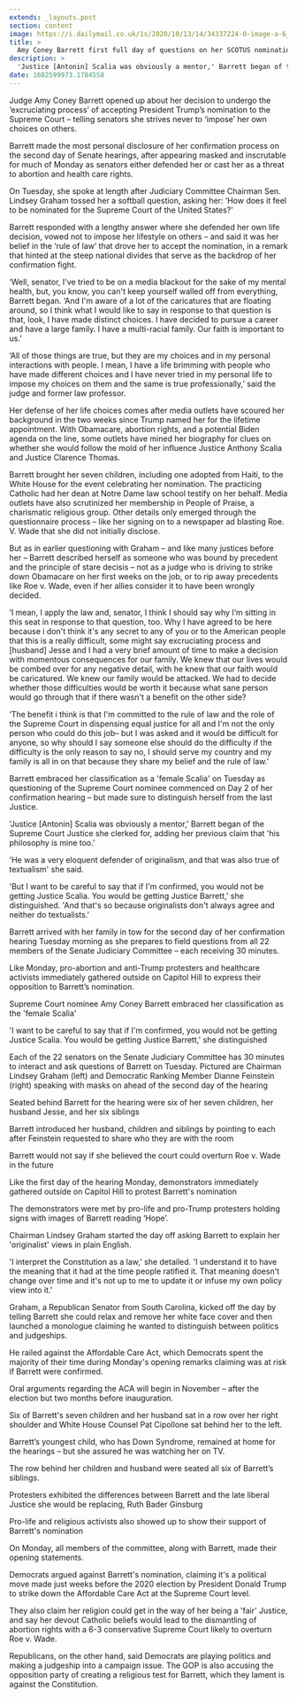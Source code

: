 ```yaml
--- 
extends: _layouts.post 
section: content 
image: https://i.dailymail.co.uk/1s/2020/10/13/14/34337224-0-image-a-6_1602595266760.jpg 
title: > 
  Amy Coney Barrett first full day of questions on her SCOTUS nomination and praises Justice Scalia 
description: > 
  'Justice [Antonin] Scalia was obviously a mentor,' Barrett began of the Supreme Court Justice she clerked for, adding her previous claim that 'his philosophy is mine too.'You would be getting Justice Barrett,' she distinguished.Supreme Court nominee Amy Coney Barrett embraced her classification as the 'female Scalia''I want to be careful to say that if I'm confirmed, you would not be getting Justice Scalia.You would be getting Justice Barrett,' she distinguishedEach of the 22 senators on the Senate Judiciary Committee has 30 minutes to interact and ask questions of Barrett on Tuesday.Democrats argued against Barrett's nomination, claiming it's a political move made just weeks before the 2020 election by President Donald Trump to strike down the Affordable Care Act at the Supreme Court level. 
date: 1602599973.1784558 
--- 
```

Judge Amy Coney Barrett opened up about her decision to undergo the ‘excruciating process’ of accepting President Trump’s nomination to the Supreme Court – telling senators she strives never to ‘impose’ her own choices on others.

Barrett made the most personal disclosure of her confirmation process on the second day of Senate hearings, after appearing masked and inscrutable for much of Monday as senators either defended her or cast her as a threat to abortion and health care rights.

On Tuesday, she spoke at length after Judiciary Committee Chairman Sen. Lindsey Graham tossed her a softball question, asking her: ‘How does it feel to be nominated for the Supreme Court of the United States?’

Barrett responded with a lengthy answer where she defended her own life decision, vowed not to impose her lifestyle on others – and said it was her belief in the ‘rule of law’ that drove her to accept the nomination, in a remark that hinted at the steep national divides that serve as the backdrop of her confirmation fight.

‘Well, senator, I've tried to be on a media blackout for the sake of my mental health, but, you know, you can't keep yourself walled off from everything, Barrett began. ‘And I'm aware of a lot of the caricatures that are floating around, so I think what I would like to say in response to that question is that, look, I have made distinct choices. I have decided to pursue a career and have a large family. I have a multi-racial family. Our faith is important to us.’

‘All of those things are true, but they are my choices and in my personal interactions with people. I mean, I have a life brimming with people who have made different choices and I have never tried in my personal life to impose my choices on them and the same is true professionally,’ said the judge and former law professor.

Her defense of her life choices comes after media outlets have scoured her background in the two weeks since Trump named her for the lifetime appointment. With Obamacare, abortion rights, and a potential Biden agenda on the line, some outlets have mined her biography for clues on whether she would follow the mold of her influence Justice Anthony Scalia and Justice Clarence Thomas.

Barrett brought her seven children, including one adopted from Haiti, to the White House for the event celebrating her nomination. The practicing Catholic had her dean at Notre Dame law school testify on her behalf. Media outlets have also scrutinized her membership in People of Praise, a charismatic religious group. Other details only emerged through the questionnaire process – like her signing on to a newspaper ad blasting Roe. V. Wade that she did not initially disclose.

But as in earlier questioning with Graham – and like many justices before her – Barrett described herself as someone who was bound by precedent and the principle of stare decisis – not as a judge who is driving to strike down Obamacare on her first weeks on the job, or to rip away precedents like Roe v. Wade, even if her allies consider it to have been wrongly decided.

‘I mean, I apply the law and, senator, I think I should say why I’m sitting in this seat in response to that question, too. Why I have agreed to be here because i don't think it's any secret to any of you or to the American people that this is a really difficult, some might say excruciating process and [husband] Jesse and I had a very brief amount of time to make a decision with momentous consequences for our family. We knew that our lives would be combed over for any negative detail, with he knew that our faith would be caricatured. We knew our family would be attacked. We had to decide whether those difficulties would be worth it because what sane person would go through that if there wasn't a benefit on the other side?

‘The benefit i think is that I'm committed to the rule of law and the role of the Supreme Court in dispensing equal justice for all and I'm not the only person who could do this job– but I was asked and it would be difficult for anyone, so why should I say someone else should do the difficulty if the difficulty is the only reason to say no, I should serve my country and my family is all in on that because they share my belief and the rule of law.’

Barrett embraced her classification as a 'female Scalia' on Tuesday as questioning of the Supreme Court nominee commenced on Day 2 of her confirmation hearing – but made sure to distinguish herself from the last Justice.

'Justice [Antonin] Scalia was obviously a mentor,' Barrett began of the Supreme Court Justice she clerked for, adding her previous claim that 'his philosophy is mine too.'

'He was a very eloquent defender of originalism, and that was also true of textualism' she said.

'But I want to be careful to say that if I'm confirmed, you would not be getting Justice Scalia. You would be getting Justice Barrett,' she distinguished. 'And that's so because originalists don't always agree and neither do textualists.'

Barrett arrived with her family in tow for the second day of her confirmation hearing Tuesday morning as she prepares to field questions from all 22 members of the Senate Judiciary Committee – each receiving 30 minutes.

Like Monday, pro-abortion and anti-Trump protesters and healthcare activists immediately gathered outside on Capitol Hill to express their opposition to Barrett’s nomination.

Supreme Court nominee Amy Coney Barrett embraced her classification as the 'female Scalia'

'I want to be careful to say that if I'm confirmed, you would not be getting Justice Scalia. You would be getting Justice Barrett,' she distinguished

Each of the 22 senators on the Senate Judiciary Committee has 30 minutes to interact and ask questions of Barrett on Tuesday. Pictured are Chairman Lindsey Graham (left) and Democratic Ranking Member Dianne Feinstein (right) speaking with masks on ahead of the second day of the hearing

Seated behind Barrett for the hearing were six of her seven children, her husband Jesse, and her six siblings

Barrett introduced her husband, children and siblings by pointing to each after Feinstein requested to share who they are with the room

Barrett would not say if she believed the court could overturn Roe v. Wade in the future

Like the first day of the hearing Monday, demonstrators immediately gathered outside on Capitol Hill to protest Barrett's nomination

The demonstrators were met by pro-life and pro-Trump protesters holding signs with images of Barrett reading ‘Hope’.

Chairman Lindsey Graham started the day off asking Barrett to explain her 'originalist' views in plain English.

'I interpret the Constitution as a law,' she detailed. 'I understand it to have the meaning that it had at the time people ratified it. That meaning doesn't change over time and it's not up to me to update it or infuse my own policy view into it.'

Graham, a Republican Senator from South Carolina, kicked off the day by telling Barrett she could relax and remove her white face cover and then launched a monologue claiming he wanted to distinguish between politics and judgeships.

He railed against the Affordable Care Act, which Democrats spent the majority of their time during Monday's opening remarks claiming was at risk if Barrett were confirmed.

Oral arguments regarding the ACA will begin in November – after the election but two months before inauguration.

Six of Barrett's seven children and her husband sat in a row over her right shoulder and White House Counsel Pat Cipollone sat behind her to the left.

Barrett’s youngest child, who has Down Syndrome, remained at home for the hearings – but she assured he was watching her on TV.

The row behind her children and husband were seated all six of Barrett’s siblings.

Protesters exhibited the differences between Barrett and the late liberal Justice she would be replacing, Ruth Bader Ginsburg

Pro-life and religious activists also showed up to show their support of Barrett's nomination

On Monday, all members of the committee, along with Barrett, made their opening statements.

Democrats argued against Barrett's nomination, claiming it's a political move made just weeks before the 2020 election by President Donald Trump to strike down the Affordable Care Act at the Supreme Court level.

They also claim her religion could get in the way of her being a 'fair' Justice, and say her devout Catholic beliefs would lead to the dismantling of abortion rights with a 6-3 conservative Supreme Court likely to overturn Roe v. Wade.

Republicans, on the other hand, said Democrats are playing politics and making a judgeship into a campaign issue. The GOP is also accusing the opposition party of creating a religious test for Barrett, which they lament is against the Constitution.